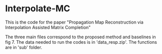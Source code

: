 # Interpolate-MC
This is the code for the paper "Propagation Map Reconstruction via Interpolation Assisted Matrix Completion"

The three main files correspond to the proposed method and baselines in fig 7.
The data needed to run the codes is in 'data_resp.zip'. The functions are in 'sub' folder. 
